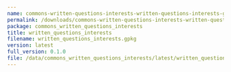 ```yaml
---
name: commons-written-questions-interests-written-questions-interests-gpkg
permalink: /downloads/commons-written-questions-interests-written-questions-interests-gpkg/latest
package: commons_written_questions_interests
title: written_questions_interests
filename: written_questions_interests.gpkg
version: latest
full_version: 0.1.0
file: /data/commons_written_questions_interests/latest/written_questions_interests.gpkg
---
```

